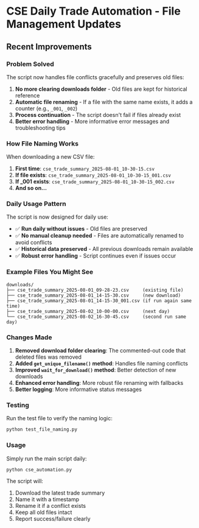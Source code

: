 # CSE Daily Trade Automation - File Management Updates

## Recent Improvements

### Problem Solved
The script now handles file conflicts gracefully and preserves old files:

1. **No more clearing downloads folder** - Old files are kept for historical reference
2. **Automatic file renaming** - If a file with the same name exists, it adds a counter (e.g., `_001`, `_002`)
3. **Process continuation** - The script doesn't fail if files already exist
4. **Better error handling** - More informative error messages and troubleshooting tips

### How File Naming Works

When downloading a new CSV file:

1. **First time**: `cse_trade_summary_2025-08-01_10-30-15.csv`
2. **If file exists**: `cse_trade_summary_2025-08-01_10-30-15_001.csv`
3. **If _001 exists**: `cse_trade_summary_2025-08-01_10-30-15_002.csv`
4. **And so on...**

### Daily Usage Pattern

The script is now designed for daily use:

- ✅ **Run daily without issues** - Old files are preserved
- ✅ **No manual cleanup needed** - Files are automatically renamed to avoid conflicts
- ✅ **Historical data preserved** - All previous downloads remain available
- ✅ **Robust error handling** - Script continues even if issues occur

### Example Files You Might See

```
downloads/
├── cse_trade_summary_2025-08-01_09-28-23.csv     (existing file)
├── cse_trade_summary_2025-08-01_14-15-30.csv     (new download)
├── cse_trade_summary_2025-08-01_14-15-30_001.csv (if run again same time)
├── cse_trade_summary_2025-08-02_10-00-00.csv     (next day)
└── cse_trade_summary_2025-08-02_16-30-45.csv     (second run same day)
```

### Changes Made

1. **Removed download folder clearing**: The commented-out code that deleted files was removed
2. **Added `get_unique_filename()` method**: Handles file naming conflicts
3. **Improved `wait_for_download()` method**: Better detection of new downloads
4. **Enhanced error handling**: More robust file renaming with fallbacks
5. **Better logging**: More informative status messages

### Testing

Run the test file to verify the naming logic:
```bash
python test_file_naming.py
```

### Usage

Simply run the main script daily:
```bash
python cse_automation.py
```

The script will:
1. Download the latest trade summary
2. Name it with a timestamp
3. Rename it if a conflict exists
4. Keep all old files intact
5. Report success/failure clearly
